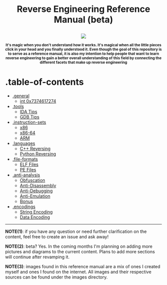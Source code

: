# <p align='center'> Reverse Engineering Reference Manual (beta) </p>

<div align='center'> 
<img src="https://github.com/yellowbyte/reverse-engineering-reference-manual/blob/master/images/heading/magic.gif"> 
<p align='center'><sub><strong>It's magic when you don't understand how it works. It's magical when all the little pieces click in your head and you finally understood it. Even though the goal of this repository is to serve as a reference manual, it is also my intention to help people that want to learn reverse engineering to gain a better overall understanding of this field by connecting the different facets that make up reverse engineering</strong></sub></p>
</div>

# .table-of-contents

* [.general](contents/general/general.md)
  * [int 0x7374617274](contents/general/int_0x7374617274.md)
* [.tools](contents/tools/tools.md)
  * [IDA Tips](contents/tools/IDA_Tips.md)
  * [GDB Tips](contents/tools/GDB_Tips.md)
* [.instruction-sets](contents/instruction-sets/instruction-sets.md)
  * [x86](contents/instruction-sets/x86.md)
  * [x86-64](contents/instruction-sets/x86-64.md)
  * [ARM](contents/instruction-sets/ARM.md)
* [.languages](contents/languages/languages.md)
  * [C++ Reversing](contents/languages/C++_Reversing.md)
  * [Python Reversing](contents/languages/Python_Reversing.md)
* [.file-formats](contents/file-formats/file-formats.md)
  * [ELF Files](contents/file-formats/ELF_Files.md)
  * [PE Files](contents/file-formats/PE_Files.md)
* [.anti-analysis](contents/anti-analysis/anti-analysis.md)
  * [Obfuscation](contents/anti-analysis/Obfuscation.md)
  * [Anti-Disassembly](contents/anti-analysis/Anti-Disassembly.md)
  * [Anti-Debugging](contents/anti-analysis/Anti-Debugging.md)
  * [Anti-Emulation](contents/anti-analysis/Anti-Emulation.md)
  * [Bonus](contents/anti-analysis/Bonus.md)
* [.encodings](contents/encodings/encodings.md)
  * [String Encoding](contents/encodings/String_Encoding.md)
  * [Data Encoding](contents/encodings/Data_Encoding.md)
---

__NOTE(1)__: if you have any question or need further clarification on the content, feel free to create an issue and ask away!

__NOTE(2)__: beta? Yes. In the coming months I'm planning on adding more pictures and diagrams to the current content. Plans to add more sections will continue after revamping it.

__NOTE(3)__: images found in this reference manual are a mix of ones I created myself and ones I found on the internet. All images and their respective sources can be found under the images directory.
